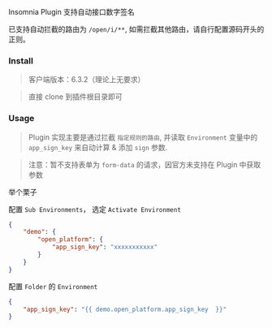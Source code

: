 Insomnia Plugin 支持自动接口数字签名

已支持自动拦截的路由为 `/open/i/**`, 如需拦截其他路由，请自行配置源码开头的正则。


### Install

> 客户端版本：6.3.2（理论上无要求）

> 直接 clone 到插件根目录即可

### Usage

> Plugin 实现主要是通过拦截 `指定规则的路由`, 并读取 `Environment` 变量中的 `app_sign_key` 来自动计算 & 添加 `sign` 参数.

> 注意：暂不支持表单为 `form-data` 的请求，因官方未支持在 Plugin 中获取参数

举个栗子

配置 `Sub Environments`， 选定 `Activate Environment`

```json
{
    "demo": {
        "open_platform": {
            "app_sign_key": "xxxxxxxxxxx"
        }
    }
}
```

配置 `Folder` 的 `Environment` 

```json
{
    "app_sign_key": "{{ demo.open_platform.app_sign_key  }}"
}
```
